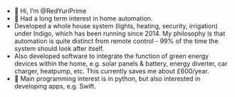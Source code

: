- 👋 Hi, I’m @RedYuriPrime
- 👀 Had a long term interest in home automation.
- Developed a whole house system (lights, heating, security, irrigation) under Indigo, which has been running since 2014. My philosophy is that automation is quite distinct from remote control - 99% of the time the system should look after itself.
- Also developed software to integrate the function of green energy devices within the home, e.g. solar panels & battery, energy diverter, car charger, heatpump, etc. This currently saves me about £600/year. 
- 🌱 Main programming interest is in python, but also interested in developing apps, e.g. Swift. 

<!---
RedYuriPrime/RedYuriPrime is a ✨ special ✨ repository because its `README.md` (this file) appears on your GitHub profile.
You can click the Preview link to take a look at your changes.
--->
